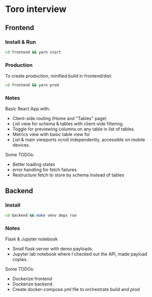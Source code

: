 # Toro interview

## Frontend

### Install & Run

```bash
cd frontend && yarn start
```

### Production

To create production, minified build in frontend/dist:

```bash
cd frontend && yarn prod
```

### Notes

Basic React App with:

* Client-side routing (Home and "Tables" page)
* List view for schema & tables with client-side filtering.
* Toggle for previewing columns on any table in list of tables.
* Metrics view with basic table view for 
* List & main viewports scroll independently, accessible on mobile devices.

Some TODOs:

* Better loading states
* error handling for fetch failures
* Restructure fetch to store by schema instead of tables

## Backend

### Install

```bash
cd backend && make venv deps run
```

### Notes

Flask & Jupyter notebook

* Small flask server with demo payloads.
* Jupyter lab notebook where I checked out the API, made payload copies.

Some TODOs:

* Dockerize frontend
* Dockerize backend
* Create docker-compose.yml file to orchestrate build and prod
